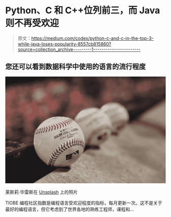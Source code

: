# Python、C 和 C++位列前三，而 Java 则不再受欢迎

> 原文：<https://medium.com/codex/python-c-and-c-in-the-top-3-while-java-loses-popularity-8557cb815860?source=collection_archive---------1----------------------->

## 您还可以看到数据科学中使用的语言的流行程度

![](img/95f1abbfef2961d13f572e151d185d2c.png)

莱斯莉·华雷斯在 [Unsplash](https://unsplash.com/s/photos/baseball?utm_source=unsplash&utm_medium=referral&utm_content=creditCopyText) 上的照片

TIOBE 编程社区指数是编程语言受欢迎程度的指标，每月更新一次。这不是关于最好的编程语言，但它考虑到了世界各地的熟练工程师，课程和…